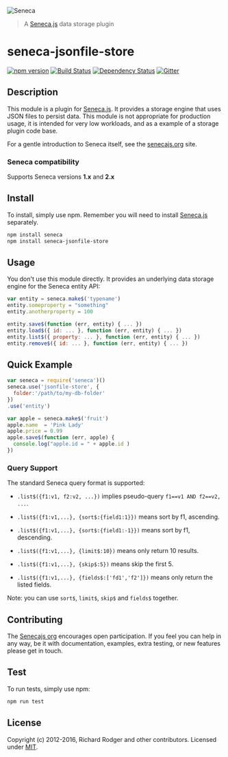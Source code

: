 ![Seneca](http://senecajs.org/files/assets/seneca-logo.png)

> A [Seneca.js][] data storage plugin

# seneca-jsonfile-store
[![npm version][npm-badge]][npm-url]
[![Build Status][travis-badge]][travis-url]
[![Dependency Status][david-badge]][david-url]
[![Gitter][gitter-badge]][gitter-url]

## Description
This module is a plugin for [Seneca.js][]. It provides a storage engine that uses JSON files to
persist data. This module is not appropriate for production usage, it is intended for very low
workloads, and as a example of a storage plugin code base.

For a gentle introduction to Seneca itself, see the [senecajs.org][seneca.js] site.

### Seneca compatibility
Supports Seneca versions **1.x** and **2.x**

## Install
To install, simply use npm. Remember you will need to install [Seneca.js][] separately.

```sh
npm install seneca
npm install seneca-jsonfile-store
```

## Usage
You don't use this module directly. It provides an underlying data storage engine
for the Seneca entity API:

```js
var entity = seneca.make$('typename')
entity.someproperty = "something"
entity.anotherproperty = 100

entity.save$(function (err, entity) { ... })
entity.load$({ id: ... }, function (err, entity) { ... })
entity.list$({ property: ... }, function (err, entity) { ... })
entity.remove$({ id: ... }, function (err, entity) { ... })
```

## Quick Example
```js
var seneca = require('seneca')()
seneca.use('jsonfile-store', {
  folder:'/path/to/my-db-folder'
})
.use('entity')

var apple = seneca.make$('fruit')
apple.name  = 'Pink Lady'
apple.price = 0.99
apple.save$(function (err, apple) {
  console.log("apple.id = " + apple.id )
})
```

### Query Support
The standard Seneca query format is supported:

- `.list$({f1:v1, f2:v2, ...})` implies pseudo-query `f1==v1 AND f2==v2, ...`.

- `.list$({f1:v1,...}, {sort$:{field1:1}})` means sort by f1, ascending.

- `.list$({f1:v1,...}, {sort$:{field1:-1}})` means sort by f1, descending.

- `.list$({f1:v1,...}, {limit$:10})` means only return 10 results.

- `.list$({f1:v1,...}, {skip$:5})` means skip the first 5.

- `.list$({f1:v1,...}, {fields$:['fd1','f2']})` means only return the listed fields.

Note: you can use `sort$`, `limit$`, `skip$` and `fields$` together.

## Contributing
The [Senecajs org][] encourages open participation. If you feel you
can help in any way, be it with documentation, examples, extra
testing, or new features please get in touch.

## Test
To run tests, simply use npm:

```sh
npm run test
```

## License
Copyright (c) 2012-2016, Richard Rodger and other contributors.
Licensed under [MIT][].

[MIT]: ./LICENSE
[Senecajs org]: https://github.com/senecajs/
[Seneca.js]: https://www.npmjs.com/package/seneca
[npm-badge]: https://img.shields.io/npm/v/seneca-jsonfile-store.svg
[npm-url]: https://npmjs.com/package/seneca-jsonfile-store
[david-badge]: https://david-dm.org/rjrodger/seneca-jsonfile-store.svg
[david-url]: https://david-dm.org/rjrodger/seneca-jsonfile-store
[travis-badge]: https://travis-ci.org/senecajs/seneca-jsonfile-store.svg
[travis-url]: https://travis-ci.org/senecajs/seneca-jsonfile-store
[gitter-badge]: https://badges.gitter.im/Join%20Chat.svg
[gitter-url]: https://gitter.im/senecajs/seneca
